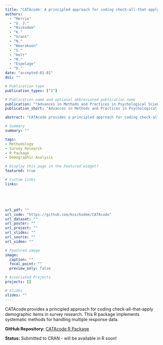 ```yaml
---
title: "CATAcode: A principled approach for coding check-all-that-apply demographic items"
authors:
  - "Merrin"
  - "G. J."
  - "Nickodem"
  - "K."
  - "Grant"
  - "N."
  - "Weerakoon"
  - "S."
  - "Holt"
  - "M."
  - "Espelage"
  - "D."
date: "accepted-01-01"
doi: ""

# Publication type
publication_types: ["2"]

# Publication name and optional abbreviated publication name
publication: "*Advances in Methods and Practices in Psychological Science.*"
publication_short: "Advances in Methods and Practices in Psychological Science."

abstract: "CATAcode provides a principled approach for coding check-all-that-apply demographic items in survey research. This R package implements systematic methods for handling multiple response data."

# Summary
summary: ""

tags:
- Methodology
- Survey Research
- R Package
- Demographic Analysis

# Display this page in the Featured widget?
featured: true

# Custom links
links:





url_pdf: ""
url_code: "https://github.com/knickodem/CATAcode"
url_dataset: ""
url_poster: ""
url_project: ""
url_slides: ""
url_source: ""
url_video: ""

# Featured image
image:
  caption: ""
  focal_point: ""
  preview_only: false

# Associated Projects
projects: []

# Slides
slides: ""
---
```


CATAcode provides a principled approach for coding check-all-that-apply demographic items in survey research. This R package implements systematic methods for handling multiple response data.

**GitHub Repository:** [CATAcode R Package](https://github.com/knickodem/CATAcode)

**Status:** Submitted to CRAN - will be available in R soon!
